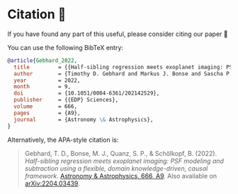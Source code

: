# Citation 📜

If you have found any part of this useful, please consider citing our paper 🙂

You can use the following BibTeX entry:

```bibtex
@article{Gebhard_2022,
  title         = {{Half-sibling regression meets exoplanet imaging: PSF modeling and subtraction using a flexible, domain knowledge-driven, causal framework}},
  author        = {Timothy D. Gebhard and Markus J. Bonse and Sascha P. Quanz and Bernhard Schölkopf},
  year          = 2022,
  month         = 9,
  doi           = {10.1051/0004-6361/202142529},
  publisher     = {{EDP} Sciences},
  volume        = 666,
  pages         = {A9},
  journal       = {Astronomy \& Astrophysics},
}
```

Alternatively, the APA-style citation is:

> Gebhard, T. D., Bonse, M. J., Quanz, S. P., & Schölkopf, B. (2022). *Half-sibling regression meets exoplanet imaging: PSF modeling and subtraction using a flexible, domain knowledge-driven, causal framework.* [Astronomy & Astrophysics, 666, A9](https://doi.org/10.1051/0004-6361/202142529). Also available on [arXiv:2204.03439](https://arxiv.org/abs/2204.03439).